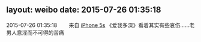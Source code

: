 layout: weibo
date: 2015-07-26 01:35:18
---
2015-07-26 01:35:18  &nbsp;&nbsp;&nbsp;&nbsp;&nbsp;&nbsp; 来自 <a href="sinaweibo://customweibosource" rel="nofollow">iPhone 5s</a>
《爱我多深》看着其实有些哀伤……老男人意淫而不可得的苦痛 ​​​
